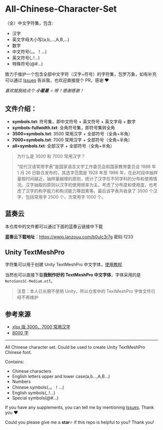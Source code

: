 # All-Chinese-Character-Set

（全）中文字符集，包含:

- 汉字
- 英文字母大小写(a,b,...,A,B,...)
- 数字
- 中文符号(，。！...)
- 英文符号(,.!...)
- 特殊符号(@#...)

致力于维护一个包含全部中文字符（汉字+符号）的字符集，包罗万象，如有补充可以通过 [Issues](https://github.com/wy-luke/Unity-TextMeshPro-Chinese-Characters-Set/issues/new/choose) 告诉我，也欢迎直接提个 PR，感谢 ❤

_喜欢就我给点个 **小星星** ⭐ 呀！感谢感谢！_

## 文件介绍：

- **symbols.txt**: 符号集，即中文符号 + 英文符号 + 英文字母 + 数字
- **symbols-fullwidth.txt**: 全角符号集，即符号集转全角
- **3500+symbols.txt**: 3500 常用汉字 + 全部符号（全角+半角）
- **7000+symbols.txt**: 7000 常用汉字 + 全部符号（全角+半角）
- **all+symbols.txt**: 全部汉字 + 全部符号（全角+半角）

> 为什么是 3500 和 7000 常用汉字？
> 
> “现代汉语常用字表”是国家语言文字工作委员会和国家教育委员会 1988 年 1 月 26 日联合发布的，其选字范围是 1928 年至 1986 年，在此时段中抽样量按时间越近，抽样量越增的原则，统计了汉字在不同学科的分布和使用情况。汉字抽取的原则以汉字的使用频率为主，考虑了分布度和使用度，也考虑了汉字的构字能力和构词能力等因素等。最后该字表共收录了 3500 个汉字，包括常用字 2500 个，次常用字 1000 个。

## 蓝奏云

本仓库中的文件都可以通过下面的蓝奏云链接中下载

**蓝奏云下载地址**：<https://wwjo.lanzouu.com/b0ulc3r7g> 密码:1233

## Unity TextMeshPro

字符集可以用于创建 Unity TextMeshPro 中文字体，[使用教程](https://blog.csdn.net/qq_37454669/article/details/121128100)

当然也可以直接下载**我制作好的 TextMeshPro 中文字体**，字体采用的是 `NotoSansSC-Medium.otf`。

> 注意：本人已长期不使用 Unity，所以仓库中的 TextMeshPro 字体文件已经不再维护

## 参考来源

- [xlsx 版 3000、7000 常用汉字](https://faculty.blcu.edu.cn/xinghb/zh_CN/article/167473/content/1045.htm)
- [8000 字](https://github.com/iDvel/The-Table-of-General-Standard-Chinese-Characters/blob/master/1-8105%E7%BA%AF%E6%B1%89%E5%AD%97%EF%BC%88%E6%8C%89%E9%A1%BA%E5%BA%8F%E6%8E%92%E5%88%97%EF%BC%89.txt)

---

All Chinese character set. Could be used to create Unity TextMeshPro Chinese font.

Contains:

- Chinese characters
- English letters upper and lower case(a,b...,A,B...)
- Numbers
- Chinese symbols(，。！...)
- English symbols(,.!...)
- Special symbols(@#...)

If you have any supplements, you can tell me by mentioning [Issues](https://github.com/wy-luke/Unity-TextMeshPro-Chinese-Characters-Set/issues/new/choose). Thank you ❤

Could you please give me a **star**⭐ if this repo is helpful to you? Thank you!
